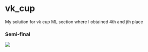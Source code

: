 # vk_cup
My solution for vk cup ML section where I obtained 4th and jth place
### Semi-final
![](https://sun9-20.userapi.com/c857024/v857024599/134c5b/6Wog2F91SyM.jpg)
